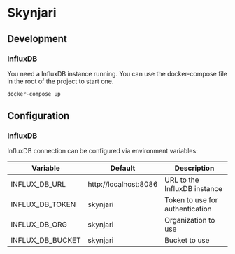 # Skynjari

## Development

### InfluxDB
You need a InfluxDB instance running. You can use the docker-compose file in the root of the project to start one.

```bash
docker-compose up
```


## Configuration

### InfluxDB
InfluxDB connection can be configured via environment variables:

| Variable | Default | Description   |
|---|---|---|
| INFLUX_DB_URL | http://localhost:8086 | URL to the InfluxDB instance |
| INFLUX_DB_TOKEN | skynjari | Token to use for authentication |
| INFLUX_DB_ORG | skynjari | Organization to use |
| INFLUX_DB_BUCKET | skynjari | Bucket to use |
